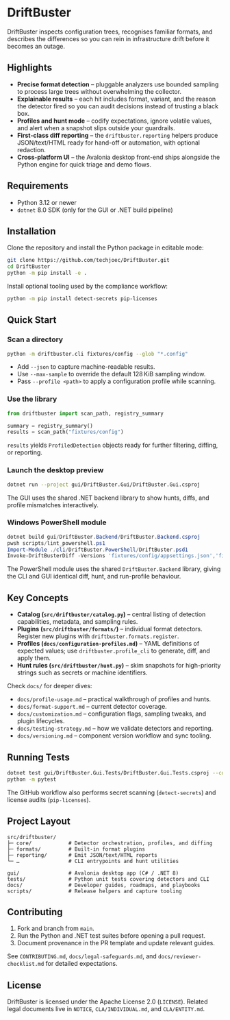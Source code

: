 # DriftBuster

DriftBuster inspects configuration trees, recognises familiar formats, and
describes the differences so you can rein in infrastructure drift before it
becomes an outage.

## Highlights

- **Precise format detection** – pluggable analyzers use bounded sampling to
  process large trees without overwhelming the collector.
- **Explainable results** – each hit includes format, variant, and the reason
  the detector fired so you can audit decisions instead of trusting a black box.
- **Profiles and hunt mode** – codify expectations, ignore volatile values, and
  alert when a snapshot slips outside your guardrails.
- **First-class diff reporting** – the `driftbuster.reporting` helpers produce
  JSON/text/HTML ready for hand-off or automation, with optional redaction.
- **Cross-platform UI** – the Avalonia desktop front-end ships alongside the
  Python engine for quick triage and demo flows.

## Requirements

- Python 3.12 or newer
- `dotnet` 8.0 SDK (only for the GUI or .NET build pipeline)

## Installation

Clone the repository and install the Python package in editable mode:

```sh
git clone https://github.com/techjoec/DriftBuster.git
cd DriftBuster
python -m pip install -e .
```

Install optional tooling used by the compliance workflow:

```sh
python -m pip install detect-secrets pip-licenses
```

## Quick Start

### Scan a directory

```sh
python -m driftbuster.cli fixtures/config --glob "*.config"
```

- Add `--json` to capture machine-readable results.
- Use `--max-sample` to override the default 128 KiB sampling window.
- Pass `--profile <path>` to apply a configuration profile while scanning.

### Use the library

```python
from driftbuster import scan_path, registry_summary

summary = registry_summary()
results = scan_path("fixtures/config")
```

`results` yields `ProfiledDetection` objects ready for further filtering,
diffing, or reporting.

### Launch the desktop preview

```sh
dotnet run --project gui/DriftBuster.Gui/DriftBuster.Gui.csproj
```

The GUI uses the shared .NET backend library to show hunts, diffs, and profile
mismatches interactively.

### Windows PowerShell module

```powershell
dotnet build gui/DriftBuster.Backend/DriftBuster.Backend.csproj
pwsh scripts/lint_powershell.ps1
Import-Module ./cli/DriftBuster.PowerShell/DriftBuster.psd1
Invoke-DriftBusterDiff -Versions 'fixtures/config/appsettings.json','fixtures/config/web.config'
```

The PowerShell module uses the shared `DriftBuster.Backend` library, giving the
CLI and GUI identical diff, hunt, and run-profile behaviour.

## Key Concepts

- **Catalog (`src/driftbuster/catalog.py`)** – central listing of detection
  capabilities, metadata, and sampling rules.
- **Plugins (`src/driftbuster/formats/`)** – individual format detectors.
  Register new plugins with `driftbuster.formats.register`.
- **Profiles (`docs/configuration-profiles.md`)** – YAML definitions of expected
  values; use `driftbuster.profile_cli` to generate, diff, and apply them.
- **Hunt rules (`src/driftbuster/hunt.py`)** – skim snapshots for high-priority
  strings such as secrets or machine identifiers.

Check `docs/` for deeper dives:

- `docs/profile-usage.md` – practical walkthrough of profiles and hunts.
- `docs/format-support.md` – current detector coverage.
- `docs/customization.md` – configuration flags, sampling tweaks, and plugin
  lifecycles.
- `docs/testing-strategy.md` – how we validate detectors and reporting.
- `docs/versioning.md` – component version workflow and sync tooling.

## Running Tests

```sh
dotnet test gui/DriftBuster.Gui.Tests/DriftBuster.Gui.Tests.csproj --configuration Release --no-build
python -m pytest
```

The GitHub workflow also performs secret scanning (`detect-secrets`) and license
audits (`pip-licenses`).

## Project Layout

```
src/driftbuster/
├─ core/            # Detector orchestration, profiles, and diffing
├─ formats/         # Built-in format plugins
├─ reporting/       # Emit JSON/text/HTML reports
└─ …                # CLI entrypoints and hunt utilities

gui/                # Avalonia desktop app (C# / .NET 8)
tests/              # Python unit tests covering detectors and CLI
docs/               # Developer guides, roadmaps, and playbooks
scripts/            # Release helpers and capture tooling
```

## Contributing

1. Fork and branch from `main`.
2. Run the Python and .NET test suites before opening a pull request.
3. Document provenance in the PR template and update relevant guides.

See `CONTRIBUTING.md`, `docs/legal-safeguards.md`, and
`docs/reviewer-checklist.md` for detailed expectations.

## License

DriftBuster is licensed under the Apache License 2.0 (`LICENSE`). Related legal
documents live in `NOTICE`, `CLA/INDIVIDUAL.md`, and `CLA/ENTITY.md`.

